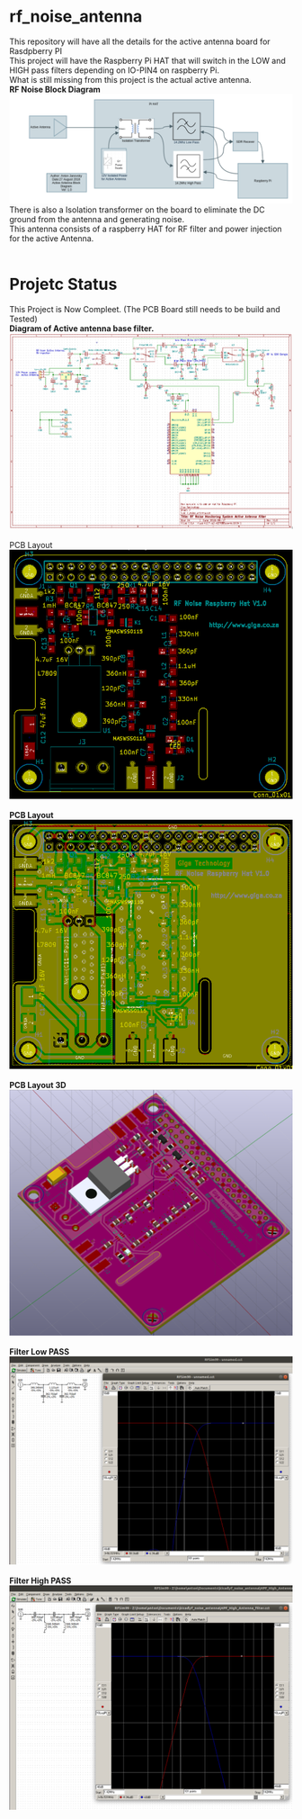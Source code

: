 # rf_noise_antenna
This repository will have all the details for the active antenna board for Rasdpberry PI<br>
This project will have the Raspberry Pi HAT that will switch in the LOW and HIGH pass filters depending on IO-PIN4 on raspberry Pi.<br>
What is still missing from this project is the actual active antenna.<br>
<b>RF Noise Block Diagram</b><br>
![Block Diagram ](doc/rf_noise_block_diagram_v1.png?raw=true "Block Diagram")<br>
There is also a Isolation transformer on the board to eliminate the DC ground from the antenna and generating noise.<br>
This antenna consists of a raspberry HAT for RF filter and power injection for the active Antenna.<br>
<br>
# Projetc Status
This Project is Now Compleet. (The PCB Board still needs to be build and Tested)<br>
<b>Diagram of Active antenna base filter.</b><br>
![Diagram](doc/rf_noise_pi_hat_sch_v1.png?raw=true "Diagram")<br><br>
PCB Layout<br>
![PCB](doc/rf_noise_pi_hat_v1_pcb.png?raw=true "PCB Layout")<br><br>
<b>PCB Layout</b><br>
![PCB](doc/rf_noise_pcb_v1.png?raw=true "PCB Layout")<br><br>
<b>PCB Layout 3D</b><br>
![PCB](doc/rf_noise_Pi_Hat_3d_view_v1.png?raw=true "PCB Layout 3D")<br><br>
<b>Filter Low PASS</b><br>
![Filter 1](doc//rf_noise_antenna_filter_1.png?raw=true "Filter 1")<br><br>
<b>Filter High PASS</b><br>
![Filter 2](doc/rf_noise_antenna_filter_2.png?raw=true "Filter 2")<br><br>
<br>
